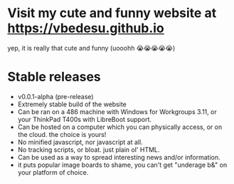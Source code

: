 # Visit my cute and funny website at https://vbedesu.github.io
yep, it is really that cute and funny (uooohh 😭😭😭😭😭)

# Stable releases
- v0.0.1-alpha (pre-release)
- Extremely stable build of the website
- Can be ran on a 486 machine with Windows for Workgroups 3.11, or your ThinkPad T400s with LibreBoot support.
- Can be hosted on a computer which you can physically access, or on the cloud. the choice is yours!
- No minified javascript, nor javascript at all.
- No tracking scripts, or bloat. just plain ol' HTML.
- Can be used as a way to spread interesting news and/or information.
- it puts popular image boards to shame, you can't get "underage b&" on your platform of choice.

